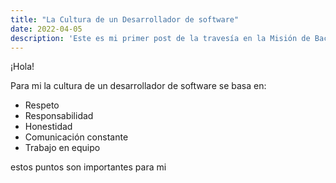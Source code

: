 ```yaml
---
title: "La Cultura de un Desarrollador de software"
date: 2022-04-05
description: 'Este es mi primer post de la travesía en la Misión de Backend con Node JS de Launch X.'
---
```

¡Hola!

Para mi la cultura de un desarrollador de software se basa en:
- Respeto
- Responsabilidad
- Honestidad
- Comunicación constante
- Trabajo en equipo

estos puntos son importantes para mi
